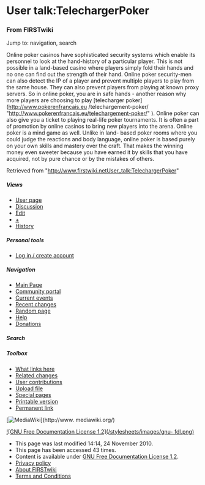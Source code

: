 # User talk:TelechargerPoker

### From FIRSTwiki

Jump to: navigation, search

Online poker casinos have sophisticated security systems which enable its
personnel to look at the hand-history of a particular player. This is not
possible in a land-based casino where players simply fold their hands and no
one can find out the strength of their hand. Online poker security-men can
also detect the IP of a player and prevent multiple players to play from the
same house. They can also prevent players from playing at known proxy servers.
So in online poker, you are in safe hands - another reason why more players
are choosing to play [telecharger poker](http://www.pokerenfrancais.eu
/telechargement-poker/ "http://www.pokerenfrancais.eu/telechargement-poker/"
). Online poker can also give you a ticket to playing real-life poker
tournaments. It is often a part of promotion by online casinos to bring new
players into the arena. Online poker is a mind game as well. Unlike in land-
based poker rooms where you could judge the reactions and body language,
online poker is based purely on your own skills and mastery over the craft.
That makes the winning money even sweeter because you have earned it by skills
that you have acquired, not by pure chance or by the mistakes of others.

Retrieved from
"<http://www.firstwiki.netUser_talk:TelechargerPoker>"

##### Views

  * [User page](/index.php?title=User:TelechargerPoker&action=edit)
  * [Discussion](User_talk:TelechargerPoker)
  * [Edit](/index.php?title=User_talk:TelechargerPoker&action=edit)
  * [+](/index.php?title=User_talk:TelechargerPoker&action=edit&section=new)
  * [History](/index.php?title=User_talk:TelechargerPoker&action=history)

##### Personal tools

  * [Log in / create account](/index.php?title=Special:Userlogin&returnto=User_talk:TelechargerPoker)

[](Main_Page "Main Page" )

##### Navigation

  * [Main Page](Main_Page)
  * [Community portal](FIRSTwiki:Community_portal)
  * [Current events](Current_events)
  * [Recent changes](Special:Recentchanges)
  * [Random page](Special:Random)
  * [Help](FIRSTwiki:Help)
  * [Donations](FIRSTwiki:Site_support)

##### Search



##### Toolbox

  * [What links here](Special:Whatlinkshere/User_talk:TelechargerPoker)
  * [Related changes](Special:Recentchangeslinked/User_talk:TelechargerPoker)
  * [User contributions](Special:Contributions/TelechargerPoker)
  * [Upload file](Special:Upload)
  * [Special pages](Special:Specialpages)
  * [Printable version](/index.php?title=User_talk:TelechargerPoker&printable=yes)
  * [Permanent link](/index.php?title=User_talk:TelechargerPoker&oldid=77319)

[![MediaWiki](/skins/common/images/poweredby_mediawiki_88x31.png)](http://www.
mediawiki.org/)

[![GNU Free Documentation License 1.2](/stylesheets/images/gnu-
fdl.png)](http://www.gnu.org/copyleft/fdl.html)

  * This page was last modified 14:14, 24 November 2010.
  * This page has been accessed 43 times.
  * Content is available under [GNU Free Documentation License 1.2](http://www.gnu.org/copyleft/fdl.html "http://www.gnu.org/copyleft/fdl.html" ).
  * [Privacy policy](FIRSTwiki:Privacy_policy "FIRSTwiki:Privacy policy" )
  * [About FIRSTwiki](FIRSTwiki:About "FIRSTwiki:About" )
  * [Terms and Conditions](FIRSTwiki:Terms_and_conditions "FIRSTwiki:Terms and conditions" )

